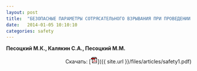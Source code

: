 ```yaml
---
layout: post
title:  "БЕЗОПАСНЫЕ ПАРАМЕТРЫ СОТРЯСАТЕЛЬНОГО ВЗРЫВАНИЯ ПРИ ПРОВЕДЕНИИ ГОРНЫХ ВЫРАБОТОК"
date:   2014-01-05 10:10:10
categories: safety
---
```


<strong>Песоцкий М.К., Калякин С.А., Песоцкий М.М.</strong>
<p align="right">
Скачать: [<img src="/img/pdf.gif">]({{ site.url }}/files/articles/safety1.pdf)
</p>
